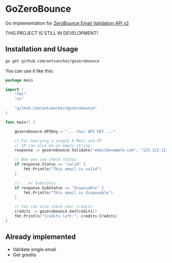 # GoZeroBounce
Go implementation for [ZeroBounce Email Validation API v2](https://www.zerobounce.net/docs/email-validation-api-quickstart/) 

THIS PROJECT IS STILL IN DEVELOPMENT!

## Installation and Usage
```sh
go get github.com/antsanchez/gozerobounce
```

You can use it like this:
```go
package main

import (
    "fmt"
    "os"

    "github.com/antsanchez/gozerobounce"
)

func main() {

    gozerobounce.APIKey = "... Your API KEY ..." 

    // For Querying a single E-Mail and IP
    // IP can also be an empty string
    response := gozerobounce.Validate("email@example.com", "123.123.123.123")

    // Now you can check status
    if response.Status == "valid" {
        fmt.Println("This email is valid")
    }

    // .. or Substatus
    if response.SubStatus == "disposable" {
        fmt.Println("This email is disposable")
    }

    // You can also check your credits 
    credits := gozerobounce.GetCredits()
    fmt.Println("Credits left:", credits.Credits)
}
```

## Already implemented
- Validate single email
- Get gredits
